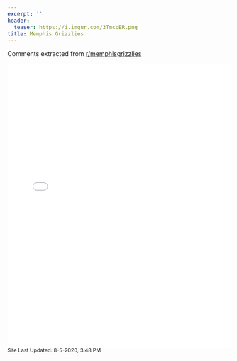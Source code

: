 ```yaml
---
excerpt: ''
header:
  teaser: https://i.imgur.com/3TmccER.png
title: Memphis Grizzlies
---
```


Comments extracted from [r/memphisgrizzlies](https://reddit.com/r/memphisgrizzlies)
<iframe id="igraph" scrolling="no" style="border:none;" seamless="seamless" src="/plots/NBA/MEM.html" height="640" width="100%"></iframe>
<small>Site Last Updated: 8-5-2020, 3:48 PM</small>